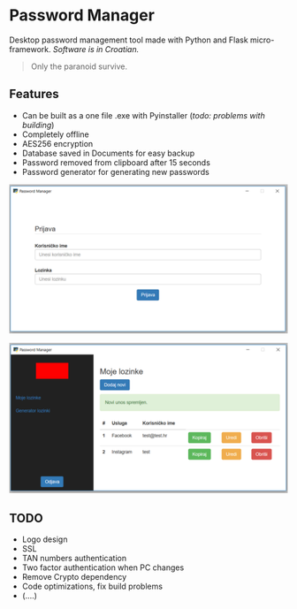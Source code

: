 # Password Manager
Desktop password management tool made with Python and Flask micro-framework. *Software is in Croatian.*

> Only the paranoid survive.

## Features

 - Can be built as a one file .exe with Pyinstaller (*todo: problems with building*)
 - Completely offline
 - AES256 encryption
 - Database saved in Documents for easy backup
 - Password removed from clipboard after 15 seconds
 - Password generator for generating new passwords

![login](images\login.png)

![dahsboard](images\dashboard.png)

## TODO

- Logo design
- SSL
- TAN numbers authentication
- Two factor authentication when PC changes
- Remove Crypto dependency
- Code optimizations, fix build problems
- (....)

